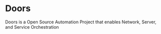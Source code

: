 # Doors
Doors is a Open Source Automation Project that enables Network, Server, and Service Orchestration
